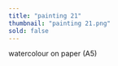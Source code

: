 ```yaml
---
title: "painting 21"
thumbnail: "painting 21.png"
sold: false
---
```

watercolour on paper (A5)